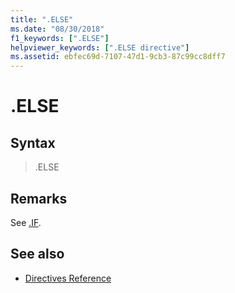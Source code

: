 ```yaml
---
title: ".ELSE"
ms.date: "08/30/2018"
f1_keywords: [".ELSE"]
helpviewer_keywords: [".ELSE directive"]
ms.assetid: ebfec69d-7107-47d1-9cb3-87c99cc8dff7
---
```

# .ELSE

## Syntax

> .ELSE

## Remarks

See [.IF](../../assembler/masm/dot-if.md).

## See also

- [Directives Reference](../../assembler/masm/directives-reference.md)
